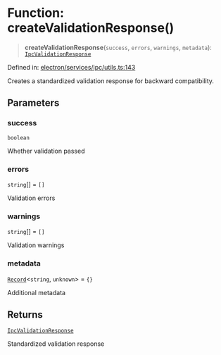 # Function: createValidationResponse()

> **createValidationResponse**(`success`, `errors`, `warnings`, `metadata`): [`IpcValidationResponse`](../../types/interfaces/IpcValidationResponse.md)

Defined in: [electron/services/ipc/utils.ts:143](https://github.com/Nick2bad4u/Uptime-Watcher/blob/8a1973382d5fe14c52996ecda381894eb7ecd4a6/electron/services/ipc/utils.ts#L143)

Creates a standardized validation response for backward compatibility.

## Parameters

### success

`boolean`

Whether validation passed

### errors

`string`[] = `[]`

Validation errors

### warnings

`string`[] = `[]`

Validation warnings

### metadata

[`Record`](https://www.typescriptlang.org/docs/handbook/utility-types.html#recordkeys-type)\<`string`, `unknown`\> = `{}`

Additional metadata

## Returns

[`IpcValidationResponse`](../../types/interfaces/IpcValidationResponse.md)

Standardized validation response
